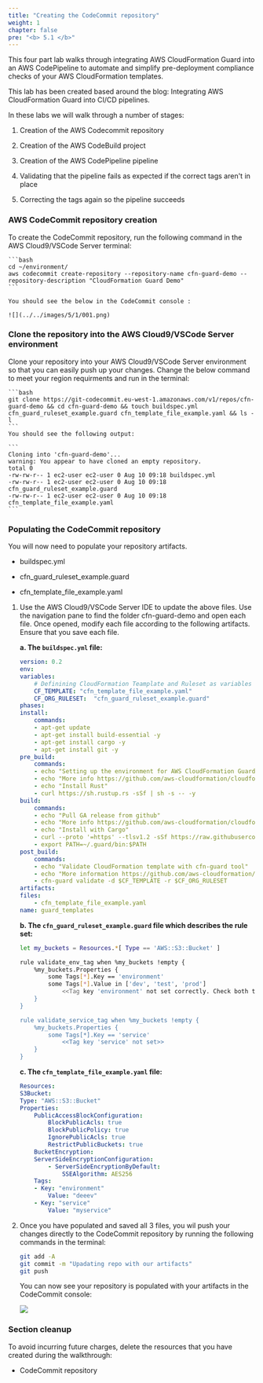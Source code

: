 ```yaml
---
title: "Creating the CodeCommit repository"
weight: 1
chapter: false
pre: "<b> 5.1 </b>"
---
```


This four part lab walks through integrating AWS CloudFormation Guard into an AWS CodePipeline  to automate and simplify pre-deployment compliance checks of your AWS CloudFormation  templates.

This lab has been created based around the blog: Integrating AWS CloudFormation Guard into CI/CD pipelines.

In these labs we will walk through a number of stages:

1. Creation of the AWS Codecommit repository

1. Creation of the AWS CodeBuild project

1. Creation of the AWS CodePipeline pipeline

1. Validating that the pipeline fails as expected if the correct tags aren't in place

1. Correcting the tags again so the pipeline succeeds

### AWS CodeCommit repository creation

To create the CodeCommit repository, run the following command in the AWS Cloud9/VSCode Server terminal:

    ```bash
    cd ~/environment/
    aws codecommit create-repository --repository-name cfn-guard-demo --repository-description "CloudFormation Guard Demo"
    ```

    You should see the below in the CodeCommit console :

    ![](../../images/5/1/001.png)

### Clone the repository into the AWS Cloud9/VSCode Server environment

Clone your repository into your AWS Cloud9/VSCode Server environment so that you can easily push up your changes. Change the below command to meet your region requirments and run in the terminal:

    ```bash
    git clone https://git-codecommit.eu-west-1.amazonaws.com/v1/repos/cfn-guard-demo && cd cfn-guard-demo && touch buildspec.yml cfn_guard_ruleset_example.guard cfn_template_file_example.yaml && ls -l
    ```
    You should see the following output:

    ```
    Cloning into 'cfn-guard-demo'...
    warning: You appear to have cloned an empty repository.
    total 0
    -rw-rw-r-- 1 ec2-user ec2-user 0 Aug 10 09:18 buildspec.yml
    -rw-rw-r-- 1 ec2-user ec2-user 0 Aug 10 09:18 cfn_guard_ruleset_example.guard
    -rw-rw-r-- 1 ec2-user ec2-user 0 Aug 10 09:18 cfn_template_file_example.yaml
    ```

### Populating the CodeCommit repository

You will now need to populate your repository artifacts.

- buildspec.yml

- cfn_guard_ruleset_example.guard

- cfn_template_file_example.yaml

1. Use the AWS Cloud9/VSCode Server IDE to update the above files. Use the navigation pane to find the folder cfn-guard-demo and open each file. Once opened, modify each file according to the following artifacts. Ensure that you save each file.

    **a. The `buildspec.yml` file:**

    ```yaml
    version: 0.2
    env:
    variables:
        # Definining CloudFormation Teamplate and Ruleset as variables - part of the code repo
        CF_TEMPLATE: "cfn_template_file_example.yaml"
        CF_ORG_RULESET:  "cfn_guard_ruleset_example.guard"
    phases:
    install:
        commands:
        - apt-get update
        - apt-get install build-essential -y
        - apt-get install cargo -y
        - apt-get install git -y
    pre_build:
        commands:
        - echo "Setting up the environment for AWS CloudFormation Guard"
        - echo "More info https://github.com/aws-cloudformation/cloudformation-guard"
        - echo "Install Rust"
        - curl https://sh.rustup.rs -sSf | sh -s -- -y
    build:
        commands:
        - echo "Pull GA release from github"
        - echo "More info https://github.com/aws-cloudformation/cloudformation-guard/releases"
        - echo "Install with Cargo"
        - curl --proto '=https' --tlsv1.2 -sSf https://raw.githubusercontent.com/aws-cloudformation/cloudformation-guard/main/install-guard.sh | sh
        - export PATH=~/.guard/bin:$PATH
    post_build:
        commands:
        - echo "Validate CloudFormation template with cfn-guard tool"
        - echo "More information https://github.com/aws-cloudformation/cloudformation-guard"
        - cfn-guard validate -d $CF_TEMPLATE -r $CF_ORG_RULESET
    artifacts:
    files:
        - cfn_template_file_example.yaml
    name: guard_templates
    ```

    **b. The `cfn_guard_ruleset_example.guard` file which describes the rule set:**

    ```bash
    let my_buckets = Resources.*[ Type == 'AWS::S3::Bucket' ]

    rule validate_env_tag when %my_buckets !empty {
        %my_buckets.Properties {
            some Tags[*].Key == 'environment'
            some Tags[*].Value in ['dev', 'test', 'prod']
                <<Tag key 'environment' not set correctly. Check both the Key & Value>>
        }
    }

    rule validate_service_tag when %my_buckets !empty {
        %my_buckets.Properties {
            some Tags[*].Key == 'service'
                <<Tag key 'service' not set>>
        }
    }
    ```

    **c. The `cfn_template_file_example.yaml` file:**
    ```yaml
    Resources:
    S3Bucket:
    Type: "AWS::S3::Bucket"
    Properties:
        PublicAccessBlockConfiguration:
            BlockPublicAcls: true
            BlockPublicPolicy: true
            IgnorePublicAcls: true
            RestrictPublicBuckets: true
        BucketEncryption:
        ServerSideEncryptionConfiguration:
            - ServerSideEncryptionByDefault:
                SSEAlgorithm: AES256
        Tags:
        - Key: "environment"
            Value: "deeev"
        - Key: "service"
            Value: "myservice"
    ```

2. Once you have populated and saved all 3 files, you wil push your changes directly to the CodeCommit repository by running the following commands in the terminal:

    ```bash
    git add -A
    git commit -m "Upadating repo with our artifacts"
    git push 
    ```
    You can now see your repository is populated with your artifacts in the CodeCommit console:
    
    ![](../../images/5/1/002.png)

### Section cleanup
To avoid incurring future charges, delete the resources that you have created during the walkthrough:

- CodeCommit repository